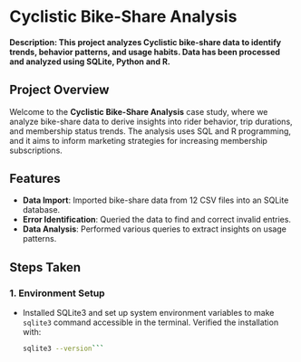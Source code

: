 # Cyclistic Bike-Share Analysis
#### Description: This project analyzes Cyclistic bike-share data to identify trends, behavior patterns, and usage habits. Data has been processed and analyzed using SQLite, Python and R.

## Project Overview

Welcome to the **Cyclistic Bike-Share Analysis** case study, where we analyze bike-share data to derive insights into rider behavior, trip durations, and membership status trends. The analysis uses SQL and R programming, and it aims to inform marketing strategies for increasing membership subscriptions.

## Features

- **Data Import**: Imported bike-share data from 12 CSV files into an SQLite database.
- **Error Identification**: Queried the data to find and correct invalid entries.
- **Data Analysis**: Performed various queries to extract insights on usage patterns.

## Steps Taken

### 1. Environment Setup
- Installed SQLite3 and set up system environment variables to make `sqlite3` command accessible in the terminal. Verified the installation with:
  ```bash
  sqlite3 --version```